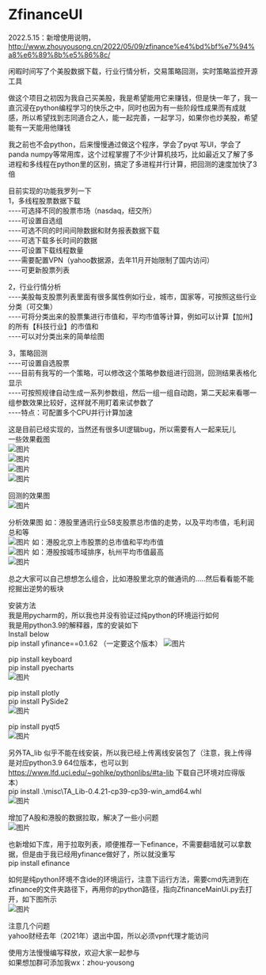 # ZfinanceUI  
2022.5.15：新增使用说明，http://www.zhouyousong.cn/2022/05/09/zfinance%e4%bd%bf%e7%94%a8%e6%89%8b%e5%86%8c/  

闲暇时间写了个美股数据下载，行业行情分析，交易策略回测，实时策略监控开源工具  

做这个项目之初因为我自己买美股，我是希望能用它来赚钱，但是快一年了，我一直沉浸在python编程学习的快乐之中，同时也因为有一些阶段性成果而有成就感，所以希望找到志同道合之人，能一起完善，一起学习，如果你也炒美股，希望能有一天能用他赚钱  

我之前也不会python，后来慢慢通过做这个程序，学会了pyqt 写UI，学会了panda numpy等常用库，这个过程掌握了不少计算机技巧，比如最近又了解了多进程和多线程在python里的区别，搞定了多进程并行计算，把回测的速度加快了3倍  
    
目前实现的功能我罗列一下  
1，多线程股票数据下载  
----可选择不同的股票市场（nasdaq，纽交所）  
----可设置自选组  
----可选不同的时间间隙数据和财务报表数据下载  
----可选下载多长时间的数据  
----可设置下载线程数量  
----需要配置VPN（yahoo数据源，去年11月开始限制了国内访问）  
----可更新股票列表  
 
2，行业行情分析  
----美股每支股票列表里面有很多属性例如行业，城市，国家等，可按照这些行业分类（可交集）  
----可将分类出来的股票集进行市值和，平均市值等计算，例如可以计算【加州】的所有【科技行业】的市值和  
----可以对分类出来的简单绘图  

3，策略回测  
----可设置自选股票  
----目前有我写的一个策略，可以修改这个策略参数组进行回测，回测结果表格化显示  
----可按照规律自动生成一系列参数组，然后一组一组自动跑，第二天起来看哪一组参数效果比较好，这样就不用盯着来试参数了  
----特点：可配置多个CPU并行计算加速  

这是目前已经实现的，当然还有很多UI逻辑bug，所以需要有人一起来玩儿  
一些效果截图  
![图片](https://user-images.githubusercontent.com/88005595/164954716-26dfc709-46c3-4a12-94c6-6aaddb200654.png)  
![图片](https://user-images.githubusercontent.com/88005595/164954721-3acab923-c739-421f-8af0-11d9a3ebfa2e.png)  
![图片](https://user-images.githubusercontent.com/88005595/164954737-3e6e771a-3cbc-448c-8c85-bf44751e1970.png)  
![图片](https://user-images.githubusercontent.com/88005595/164954732-88898728-b52e-40b4-ba60-1ee458917202.png)  

回测的效果图  
![图片](https://user-images.githubusercontent.com/88005595/164957423-ac222ef5-1fd2-4dfc-aa15-c865bf739a29.png)  

分析效果图
如：港股里通讯行业58支股票总市值的走势，以及平均市值，毛利润总和等  
![图片](https://user-images.githubusercontent.com/88005595/167413608-8298d35b-779c-4860-b321-b5b4c9cd58ab.png)
如：港股北京上市股票的总市值和平均市值  
![图片](https://user-images.githubusercontent.com/88005595/167413877-dab257ee-fc1a-428c-a8f3-f1b80a9dd8c2.png)
如：港股按城市域排序，杭州平均市值最高  
![图片](https://user-images.githubusercontent.com/88005595/167414012-012f0e02-8959-4481-9300-41277f99e9ff.png)

总之大家可以自己想想怎么组合，比如港股里北京的做通讯的.....然后看看能不能挖掘出逆势的板块

安装方法  
我是用pycharm的，所以我也并没有验证过纯python的环境运行如何  
我是用python3.9的解释器，库的安装如下  
Install below  
pip install yfinance==0.1.62  （一定要这个版本） 
![图片](https://user-images.githubusercontent.com/88005595/164975122-02acbd23-3b51-403d-b67d-c37e613d9314.png)

pip install keyboard  
pip install pyecharts  
![图片](https://user-images.githubusercontent.com/88005595/164975109-16e45c07-75e1-4cd4-a9c4-c667f375e839.png)

pip install plotly  
pip install PySide2  
![图片](https://user-images.githubusercontent.com/88005595/164975137-c816fbba-8d93-4283-a4d6-5480a801f6bd.png)

pip install pyqt5  
![图片](https://user-images.githubusercontent.com/88005595/164975150-225362af-ebfb-4590-9f26-d3e9e47721c4.png)

另外TA_lib 似乎不能在线安装，所以我已经上传离线安装包了（注意，我上传得是对应python3.9 64位版本，也可以到 https://www.lfd.uci.edu/~gohlke/pythonlibs/#ta-lib 下载自己环境对应得版本）  
pip install .\misc\TA_Lib-0.4.21-cp39-cp39-win_amd64.whl  
![图片](https://user-images.githubusercontent.com/88005595/164975132-59369293-0ff8-4635-ba04-e7b0214a846b.png)

增加了A股和港股的数据拉取，解决了一些小问题  
![图片](https://user-images.githubusercontent.com/88005595/167295569-2dad3566-782b-4aeb-b017-5b0e6c6c4c46.png)

也新增如下库，用于拉取列表，顺便推荐一下efinance，不需要翻墙就可以拿数据，但是由于我已经用yfinance做好了，所以就没重写  
pip install efinance  

如何是纯python环境不含ide的环境运行，注意下运行方法，需要cmd先进到在zfinance的文件夹路径下，再用你的python路径，指向ZfinanceMainUi.py去打开，如下图所示  
![图片](https://user-images.githubusercontent.com/88005595/167413171-78ce8720-b1f4-4013-ba34-6afb726ebc5a.png)


注意几个问题  
yahoo财经去年（2021年）退出中国，所以必须vpn代理才能访问  

使用方法慢慢编写释放，欢迎大家一起参与  
如果想加群可添加我wx：zhou-yousong  
